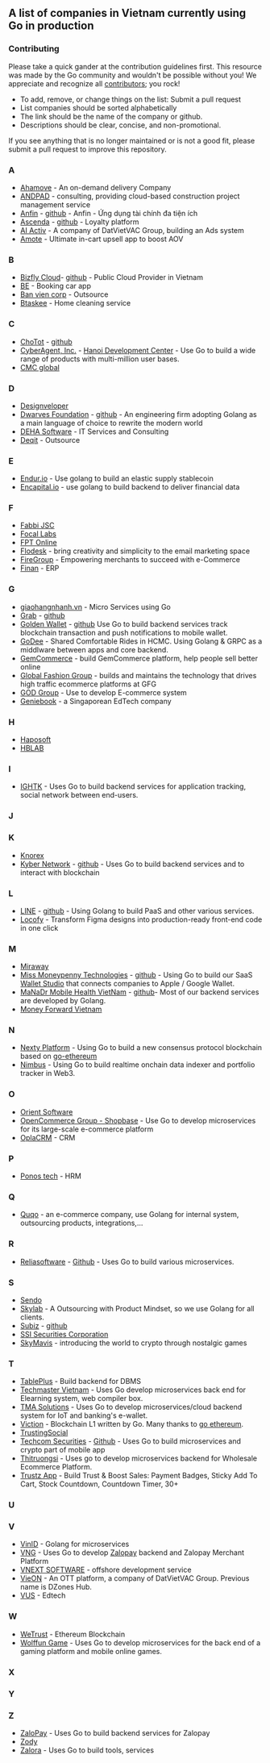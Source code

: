 ## A list of companies in Vietnam currently using Go in production

### Contributing

Please take a quick gander at the contribution guidelines first. This resource was made by the Go community and wouldn't be possible without you! We appreciate and recognize all [contributors](https://github.com/golang-vietnam/companies/graphs/contributors); you rock!

- To add, remove, or change things on the list: Submit a pull request
- List companies should be sorted alphabetically
- The link should be the name of the company or github.
- Descriptions should be clear, concise, and non-promotional.

If you see anything that is no longer maintained or is not a good fit, please submit a pull request to improve this repository.

### A

- [Ahamove](https://ahamove.com) - An on-demand delivery Company
- [ANDPAD](https://andpad.vn) - consulting, providing cloud-based construction project management service
- [Anfin](https://anfin.vn) - [github](https://github.com/anfin21) - Anfin - Ứng dụng tài chính đa tiện ích
- [Ascenda](https://www.ascenda.com/) - [github](https://github.com/Kaligo/) - Loyalty platform
- [AI Activ](https://aiactiv.io/) - A company of DatVietVAC Group, building an Ads system
- [Amote](https://apps.shopify.com/amote-checkout) - Ultimate in-cart upsell app to boost AOV

### B

- [Bizfly Cloud](https://bizflycloud.vn)- [github](https://github.com/bizflycloud) - Public Cloud Provider in Vietnam
- [BE](https://be.com.vn/) - Booking car app
- [Ban vien corp](https://banvien.com/) - Outsource
- [Btaskee](https://www.btaskee.com/) - Home cleaning service

### C

- [ChoTot](https://www.chotot.com/) - [github](https://github.com/ChoTotOSS)
- [CyberAgent, Inc.](https://www.cyberagent.co.jp/en/) - [Hanoi Development Center](https://github.com/CyberAgentHanoiDevCenter) - Use Go to build a wide range of products with multi-million user bases.
- [CMC global](https://www.cmc.com.vn/)


### D

- [Designveloper](https://www.designveloper.com/)
- [Dwarves Foundation](https://dwarves.foundation) - [github](https://github.com/dwarvesf) - An engineering firm adopting Golang as a main language of choice to rewrite the modern world
- [DEHA Software](https://deha-soft.com) - IT Services and Consulting
- [Deqit](https://www.diqit.com/en/) - Outsource

### E
- [Endur.io](http://endur.io) - Use golang to build an elastic supply stablecoin
- [Encapital.io](https://encapital.io) - use golang to build backend to deliver financial data

### F

- [Fabbi JSC](https://fabbi.com.vn)
- [Focal Labs](https://www.linkedin.com/company/focal-labs-jsc)
- [FPT Online](https://fptonline.net/)
- [Flodesk](https://flodesk.com) - bring creativity and simplicity to the email marketing space
- [FireGroup](https://firegroup.io/) - Empowering merchants to succeed with e-Commerce
- [Finan](https://finan.one/vn/) - ERP

### G

- [giaohangnhanh.vn](https://ghn.vn) - Micro Services using Go
- [Grab](https://www.grab.com/) - [github](https://github.com/grab)
- [Golden Wallet](https://goldenwallet.io/) - [github](https://github.com/goldennetwork) Use Go to build backend services track blockchain transaction and push notifications to mobile wallet.
- [GoDee](https://godee.vn) - Shared Comfortable Rides in HCMC. Using Golang & GRPC as a middlware between apps and core backend. 
- [GemCommerce](https://gemcommerce.com) - build GemCommerce platform, help people sell better online
- [Global Fashion Group](https://global-fashion-group.com) - builds and maintains the technology that drives high traffic ecommerce platforms at GFG
- [GOD Group](https://www.godgroup.com/) - Use to develop E-commerce system
- [Geniebook](http://geniebook.com) - a Singaporean EdTech company

### H

- [Haposoft](https://haposoft.com)
- [HBLAB](https://hblab.vn)

### I

- [IGHTK](https://i.ghtk.vn/) - Uses Go to build backend services for application tracking, social network between end-users.

### J

### K

- [Knorex](https://www.knorex.com/)
- [Kyber Network](https://kyber.network/) - [github](https://github.com/KyberNetwork) - Uses Go to build backend services and to interact with blockchain

### L

- [LINE](https://linecorp.com/en/) - [github](https://github.com/line) - Using Golang to build PaaS and other various services.
- [Locofy](https://www.locofy.ai/) - Transform Figma designs into production-ready front-end code in one click

### M

- [Miraway](http://miraway.vn/)
- [Miss Moneypenny Technologies](https://www.walletstudio.com/en/life-at-miss-moneypenny) - [github](https://github.com/missmp) - Using Go to build our SaaS [Wallet Studio](https://www.walletstudio.com) that connects companies to Apple / Google Wallet. 
- [MaNaDr Mobile Health VietNam](http://manadr.com) - [github](https://github.com/mobile-health)-  Most of our backend services are developed by Golang.
- [Money Forward Vietnam](https://careers.moneyforward.vn/)

### N

- [Nexty Platform](https://nexty.io) - Using Go to build a new consensus protocol blockchain based on [go-ethereum](https://github.com/ethereum/go-ethereum)
- [Nimbus](https://getnimbus.io/) - Using Go to build realtime onchain data indexer and portfolio tracker in Web3.

### O

- [Orient Software](https://www.orientsoftware.com)
- [OpenCommerce Group - Shopbase](https://www.opencommercegroup.com/vi) - Use Go to develop microservices for its large-scale e-commerce platform
- [OplaCRM](https://app.oplacrm.com/) - CRM

### P
- [Ponos tech](https://ponos-tech.com/) - HRM

### Q

- [Quqo](https://www.quqo.com) - an e-commerce company, use Golang for internal system, outsourcing products, integrations,...


### R

- [Reliasoftware](https://reliasoftware.com/) - [Github](https://github.com/reliasoftware) - Uses Go to build various microservices.

### S

- [Sendo](https://www.sendo.vn/)
- [Skylab](https://skylab.vn/) - A Outsourcing with Product Mindset, so we use Golang for all clients.
- [Subiz](https://subiz.com/) - [github](https://github.com/subiz)
- [SSI Securities Corporation](https://www.ssi.com.vn/en)
- [SkyMavis](https://skymavis.com) - introducing the world to crypto through nostalgic games

### T

- [TablePlus](https://tableplus.com) - Build backend for DBMS
- [Techmaster Vietnam](https://techmaster.vn) - Uses Go develop microservices back end for Elearning system, web compiler box.
- [TMA Solutions](https://www.tmasolutions.com/) - Uses Go to develop microservices/cloud backend system for IoT and banking's e-wallet.
- [Viction](https://www.viction.xyz) - Blockchain L1 written by Go. Many thanks to [go ethereum](https://github.com/ethereum/go-ethereum).
- [TrustingSocial](https://trustingsocial.com/)
- [Techcom Securities](https://tcbs.com.vn) - [Github](https://github.com/techcomsecurities) - Uses Go to build microservices and crypto part of mobile app
- [Thitruongsi](https://thitruongsi.com/) -  Uses go to develop microservices backend for Wholesale Ecommerce Platform.
- [Trustz App](https://apps.shopify.com/trustz) - Build Trust & Boost Sales: Payment Badges, Sticky Add To Cart, Stock Countdown, Countdown Timer, 30+

### U

### V

- [VinID](https://vinid.net/) - Golang for microservices
- [VNG](https://www.vng.com.vn/) - Uses Go to develop [Zalopay](https://zalopay.vn/) backend and Zalopay Merchant Platform
- [VNEXT SOFTWARE](https://vnext.vn) - offshore development service
- [VieON](https://vieon.vn) - An OTT platform, a company of DatVietVAC Group. Previous name is DZones Hub.
- [VUS](https://vus.edu.vn/) - Edtech

### W

- [WeTrust](https://www.wetrust.io/) - Ethereum Blockchain
- [Wolffun Game](https://www.wolffungame.com/) - Uses Go to develop microservices for the back end of a gaming platform and mobile online games.

### X

### Y

### Z

- [ZaloPay](https://zalopay.vn/) - Uses Go to build backend services for Zalopay
- [Zody](https://zody.vn/)
- [Zalora](https://github.com/zalora) - Uses Go to build tools, services
